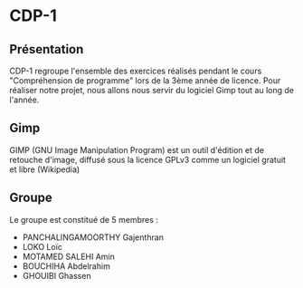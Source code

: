 # CDP-1

## Présentation

CDP-1 regroupe l'ensemble des exercices réalisés pendant le cours "Compréhension de programme" lors de la 3ème année de licence. Pour réaliser notre projet, nous allons nous servir du logiciel Gimp tout au long de l'année.

## Gimp

GIMP (GNU Image Manipulation Program) est un outil d'édition et de retouche d'image, diffusé sous la licence GPLv3 comme un logiciel gratuit et libre (Wikipedia)

## Groupe

Le groupe est constitué de 5 membres :
- PANCHALINGAMOORTHY Gajenthran
- LOKO Loïc 
- MOTAMED SALEHI Amin
- BOUCHIHA Abdelrahim
- GHOUIBI Ghassen
